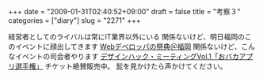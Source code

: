 +++
date = "2009-01-31T02:40:52+09:00"
draft = false
title = "考察３"
categories = ["diary"]
slug = "2271"
+++

経営者としてのライバルは常にIT業界以外にいる
関係ないけど、明日福岡のこのイベントに顔出してきます
<a href="http://www.pasonatech.co.jp/10th/event/dev_fest/fukuoka.jsp" target="_blank">Webデベロッパの祭典＠福岡</a>
関係ないけど、こんなイベントの司会者やります
<a href="http://www.atmarkit.co.jp/fwcr/design/meeting01.html" target="_blank">デザインハック・ミーティングVol.1「おバカアプリ選手権」</a>
チケット絶賛販売中。
髭を見かけたら声かけてください。
